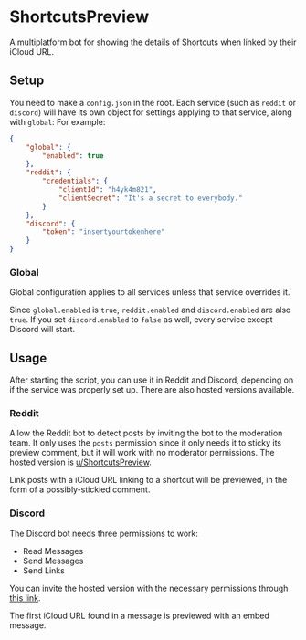 # ShortcutsPreview

A multiplatform bot for showing the details of Shortcuts when linked by their iCloud URL.

## Setup

You need to make a `config.json` in the root. Each service (such as `reddit` or `discord`) will have its own object for settings applying to that service, along with `global`: For example:

```json
{
    "global": {
        "enabled": true
    },
    "reddit": {
        "credentials": {
            "clientId": "h4yk4m821",
            "clientSecret": "It's a secret to everybody."
        }
    },
    "discord": {
        "token": "insertyourtokenhere"
    }
}
```

### Global

Global configuration applies to all services unless that service overrides it.

Since `global.enabled` is `true`, `reddit.enabled` and `discord.enabled` are also `true`. If you set `discord.enabled` to `false` as well, every service except Discord will start.

## Usage

After starting the script, you can use it in Reddit and Discord, depending on if the service was properly set up. There are also hosted versions available.

### Reddit

Allow the Reddit bot to detect posts by inviting the bot to the moderation team. It only uses the `posts` permission since it only needs it to sticky its preview comment, but it will work with no moderator permissions. The hosted version is [u/ShortcutsPreview](https://www.reddit.com/user/ShortcutsPreview/).

Link posts with a iCloud URL linking to a shortcut will be previewed, in the form of a possibly-stickied comment.

### Discord

The Discord bot needs three permissions to work:

* Read Messages
* Send Messages
* Send Links

You can invite the hosted version with the necessary permissions through [this link](https://discordapp.com/api/oauth2/authorize?client_id=492797846265921548&permissions=19456&scope=bot).

The first iCloud URL found in a message is previewed with an embed message.
